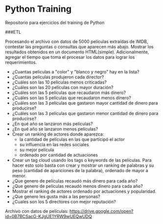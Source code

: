 # Python Training
Repositorio para ejercicios del training de Python

###ETL

Procesando el archivo con datos de 5000 películas extraídas de IMDB, contestar las preguntas o consultas que aparecen más abajo. Mostrar los resultados obtenidos en un documento HTML(simple). Adicionalmente, agregar el tiempo que toma el procesar los datos para lograr los requerimientos.

- ¿Cuantas peliculas a "color" y "blanco y negro" hay en la lista?
- ¿Cuantas películas produjeron cada director?
- ¿Cuáles son las 10 películas menos criticadas?
- ¿Cuáles son las 20 películas con mayor duración?
- ¿Cuáles son las 5 películas que recaudaron más dinero?
- ¿Cuáles son las 5 películas que recaudaron menos dinero?
- ¿Cuáles son las 3 películas que gastaron mayor cantidad de dinero para producirse?
- ¿Cuáles son las 3 películas que gastaron menor cantidad de dinero para producirse?
- ¿En qué año se lanzaron más películas?
- ¿En qué año se lanzaron menos películas?
- Crear un ranking de actores donde aparezca:
	- la cantidad de películas en las que participó el actor
	- su influencia en las redes sociales
	- su mejor película
	- ordenado por cantidad de actuaciones
- Crear un tag cloud usando los tags o keywords de las películas. 
Para hacer esto solo basta con crear y mostrar un ranking de palabras y su peso (cantidad de apariciones de la palabra), ordenado de mayor a menor.
- ¿Que genero de películas recaudó más dinero para cada año?
- ¿Que genero de películas recaudó menos dinero para cada año?
- Mostrar el ranking de actores ordenado por actuaciones y popularidad.
- ¿Que genero les gusta más a las personas?
- ¿Cuales son los 5 directores con mejor reputación?

Archivo con datos de películas: 
https://drive.google.com/open?id=0B7BCSacG-KJgUE1YRW9wUEQwUDQ


